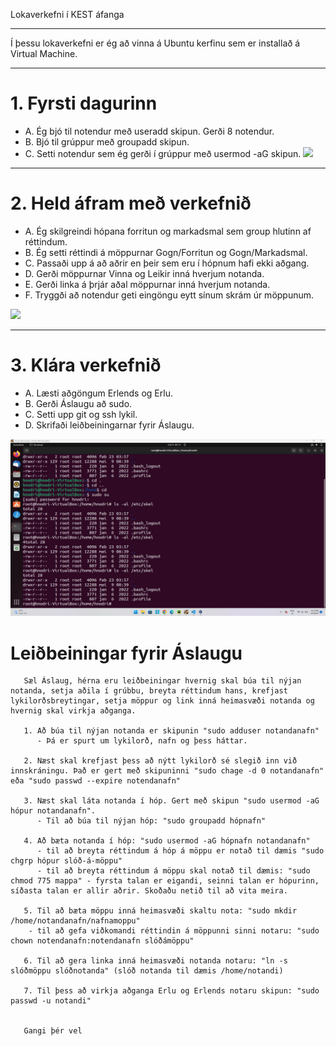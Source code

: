 Lokaverkefni í KEST áfanga

---

Í þessu lokaverkefni er ég að vinna á Ubuntu kerfinu sem er installað á Virtual Machine.

---

# 1. Fyrsti dagurinn
   - A. Ég bjó til notendur með useradd skipun. Gerði 8 notendur.
   - B. Bjó til grúppur með groupadd skipun.
   - C. Setti notendur sem ég gerði í grúppur með usermod -aG skipun.
    <img src="Screenshots/1notenduroggrubbur.jpg" style=align:center;>

---

# 2. Held áfram með verkefnið
   - A. Ég skilgreindi hópana forritun og markadsmal sem group hlutinn af réttindum.
   - B. Ég setti réttindi á möppurnar Gogn/Forritun og Gogn/Markadsmal.
   - C. Passaði upp á að aðrir en þeir sem eru í hópnum hafi ekki aðgang.
   - D. Gerði möppurnar Vinna og Leikir inná hverjum notanda.
   - E. Gerði linka á þrjár aðal möppurnar inná hverjum notanda.
   - F. Tryggði að notendur geti eingöngu eytt sínum skrám úr möppunum.
   <img src="Screenshots/lsgogn.jpg" style=align:center;>

---

# 3. Klára verkefnið
   - A. Læsti aðgöngum Erlends og Erlu.
   - B. Gerði Áslaugu að sudo.
   - C. Setti upp git og ssh lykil.
   - D. Skrifaði leiðbeiningarnar fyrir Áslaugu.
   <img src="Screenshots/skel.jpg" style=align:center;>


# Leiðbeiningar fyrir Áslaugu
```
   Sæl Áslaug, hérna eru leiðbeiningar hvernig skal búa til nýjan notanda, setja aðila í grúbbu, breyta réttindum hans, krefjast lykilorðsbreytingar, setja möppur og link inná heimasvæði notanda og hvernig skal virkja aðganga.

   1. Að búa til nýjan notanda er skipunin "sudo adduser notandanafn"
      - Þá er spurt um lykilorð, nafn og þess háttar.

   2. Næst skal krefjast þess að nýtt lykilorð sé slegið inn við innskráningu. Það er gert með skipuninni "sudo chage -d 0 notandanafn" eða "sudo passwd --expire notendanafn"

   3. Næst skal láta notanda í hóp. Gert með skipun "sudo usermod -aG hópur notandanafn".
      - Til að búa til nýjan hóp: "sudo groupadd hópnafn"

   4. Að bæta notanda í hóp: "sudo usermod -aG hópnafn notandanafn"
      - til að breyta réttindum á hóp á möppu er notað til dæmis "sudo chgrp hópur slóð-á-möppu"
      - til að breyta réttindum á möppu skal notað til dæmis: "sudo chmod 775 mappa" - fyrsta talan er eigandi, seinni talan er hópurinn, síðasta talan er allir aðrir. Skoðaðu netið til að vita meira.

   5. Til að bæta möppu inná heimasvæði skaltu nota: "sudo mkdir /home/notandanafn/nafnamoppu"
    - til að gefa viðkomandi réttindin á möppunni sinni notaru: "sudo chown notendanafn:notendanafn slóðámöppu"

   6. Til að gera linka inná heimasvæði notanda notaru: "ln -s slóðmöppu slóðnotanda" (slóð notanda til dæmis /home/notandi)

   7. Til þess að virkja aðganga Erlu og Erlends notaru skipun: "sudo passwd -u notandi"


   Gangi þér vel
```